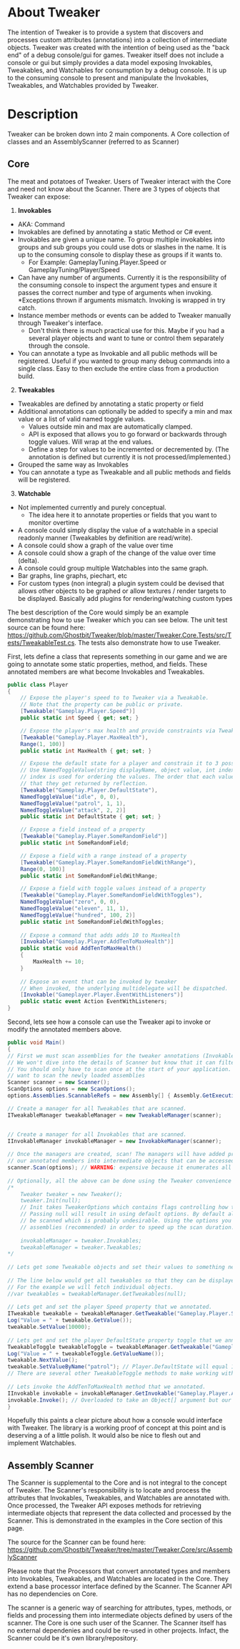 # About Tweaker
The intention of Tweaker is to provide a system that discovers and processes custom attributes (annotations) into a collection of intermediate objects. Tweaker was created with the intention of being used as the "back end" of a debug console/gui for games. Tweaker itself does not include a console or gui but simply provides a data model exposing Invokables, Tweakables, and Watchables for consumption by a debug console. It is up to the consuming console to present and manipulate the Invokables, Tweakables, and Watchables provided by Tweaker.

# Description
Tweaker can be broken down into 2 main components. A Core collection of classes and an AssemblyScanner (referred to as Scanner)

## Core
The meat and potatoes of Tweaker. Users of Tweaker interact with the Core and need not know about the Scanner.
There are 3 types of objects that Tweaker can expose:

1. **Invokables**
  * AKA: Command
  * Invokables are defined by annotating a static Method or C# event.
  * Invokables are given a unique name. To group multiple invokables into groups and sub groups you could use dots or slashes in the name. It is up to the consuming console to display these as groups if it wants to.
    * For Example: GameplayTuning.Player.Speed or GameplayTuning/Player/Speed 
  * Can have any number of arguments. Currently it is the responsibility of the consuming console to inspect the argument types and ensure it passes the correct number and type of arguments when invoking.
    *Exceptions thrown if arguments mismatch. Invoking is wrapped in try catch.
  * Instance member methods or events can be added to Tweaker manually through Tweaker's interface.
    * Don't think there is much practical use for this. Maybe if you had a several player objects and want to tune or control them separately through the console.
  * You can annotate a type as Invokable and all public methods will be registered. Useful if you wanted to group many debug commands into a single class. Easy to then exclude the entire class from a production build.
2. **Tweakables**
  * Tweakables are defined by annotating a static property or field
  * Additional annotations can optionally be added to specify a min and max value or a list of valid named toggle values.
    * Values outside min and max are automatically clamped.
    * API is exposed that allows you to go forward or backwards through toggle values. Will wrap at the end values.
    * Define a step for values to be incremented or decremented by. (The annotation is defined but currently it is not processed/implemented.)
  * Grouped the same way as Invokables
  * You can annotate a type as Tweakable and all public methods and fields will be registered.
3. **Watchable**
  * Not implemented currently and purely conceptual.
    * The idea here it to annotate properties or fields that you want to monitor overtime
  * A console could simply display the value of a watchable in a special readonly manner (Tweakables by definition are read/write).
  * A console could show a graph of the value over time
  * A console could show a graph of the change of the value over time (delta).
  * A console could group multiple Watchables into the same graph.
  * Bar graphs, line graphs, piechart, etc
  * For custom types (non integral) a plugin system could be devised that allows other objects to be graphed or allow textures / render targets to be displayed. Basically add plugins for rendering/watching custom types

The best description of the Core would simply be an example demonstrating how to use Tweaker which you can see below. The unit test source can be found here: https://github.com/Ghostbit/Tweaker/blob/master/Tweaker.Core.Tests/src/Tests/TweakableTest.cs. The tests also demonstrate how to use Tweaker.

First, lets define a class that represents something in our game and we are going to annotate some static properties, method, and fields. These annotated members are what become Invokables and Tweakables.

```C#
public class Player
{
	// Expose the player's speed to to Tweaker via a Tweakable.
	// Note that the property can be public or private.
    [Tweakable("Gameplay.Player.Speed")]
    public static int Speed { get; set; }

	// Expose the player's max health and provide constraints via TweakableAttributes.Range attribute.
    [Tweakable("Gameplay.Player.MaxHealth"), 
	Range(1, 100)]
    public static int MaxHealth { get; set; }

	// Expose the default state for a player and constrain it to 3 possible states: idle, patrol, attack
	// Use NamedToggleValue(string displayName, object value, int index) to define the possible states.
	// index is used for ordering the values. The order that each value is declared in may not match the order
	// that they get returned by reflection.
    [Tweakable("Gameplay.Player.DefaultState"),
    NamedToggleValue("idle", 0, 0),
    NamedToggleValue("patrol", 1, 1),
    NamedToggleValue("attack", 2, 2)]
    public static int DefaultState { get; set; }

	// Expose a field instead of a property
    [Tweakable("Gameplay.Player.SomeRandomField")]
    public static int SomeRandomField;

	// Expose a field with a range instead of a property
    [Tweakable("Gameplay.Player.SomeRandomFieldWithRange"),
	Range(0, 100)]
    public static int SomeRandomFieldWithRange;

	// Expose a field with toggle values instead of a property
    [Tweakable("Gameplay.Player.SomeRandomFieldWithToggles"),
    NamedToggleValue("zero", 0, 0),
    NamedToggleValue("eleven", 11, 1),
    NamedToggleValue("hundred", 100, 2)]
    public static int SomeRandomFieldWithToggles;
 
	// Expose a command that adds adds 10 to MaxHealth
	[Invokable("Gameplay.Player.AddTenToMaxHealth")]
	public static void AddTenToMaxHealth()
	{
		MaxHealth += 10;
	}
 
	// Expose an event that can be invoked by tweaker
	// When invoked, the underlying multidelegate will be dispatched.
	[Invokable("Gameplayer.Player.EventWithListeners")]
	public static event Action EventWithListeners;
}
```
Second, lets see how a console can use the Tweaker api to invoke or modify the annotated members above.
```C#
public void Main()
{
// First we must scan assemblies for the tweaker annotations (Invokable, Tweakables, Watchables)
// We won't dive into the details of Scanner but know that it can filter what assemblies and types you scan.
// You should only have to scan once at the start of your application. If new assemblies are loaded you may
// want to scan the newly loaded assemblies
Scanner scanner = new Scanner();
ScanOptions options = new ScanOptions();
options.Assemblies.ScannableRefs = new Assembly[] { Assembly.GetExecutingAssembly() };

// Create a manager for all Tweakables that are scanned.
ITweakableManager tweakableManager = new TweakableManager(scanner);


// Create a manager for all Invokables that are scanned.
IInvokableManager invokableManager = new InvokabkeManager(scanner);
 
// Once the managers are created, scan! The managers will have added processors to the scanner that will convert
// our annotated members into intermediate objects that can be accessed and manipulated through the managers.
scanner.Scan(options); // WARNING: expensive because it enumerates all types and members allowed by the ScanOptions
 
// Optionally, all the above can be done using the Tweaker convenience class
/*
	Tweaker tweaker = new Tweaker();
	tweaker.Init(null);
	// Init takes TweakerOptions which contains flags controlling how tweaker initializes.
	// Passing null will result in using default options. By default all non "system" assemblies will
	// be scanned which is probably undesirable. Using the options you can limit the scan to specific
	// assemblies (recommended) in order to speed up the scan duration.
 
	invokableManager = tweaker.Invokables;
	tweakableManager = tweaker.Tweakables;
*/
 
// Lets get some Tweakable objects and set their values to something new...
 
// The line below would get all tweakables so that they can be displayed in a console or gui.
// For the example we will fetch individual objects.
//var tweakables = tweakableManager.GetTweakables(null);
 
// Lets get and set the player Speed property that we annotated.
ITweakable tweakable = tweakableManager.GetTweakable("Gameplay.Player.Speed");
Log("Value = " + tweakable.GetValue());
tweakable.SetValue(10000);
 
// Lets get and set the player DefaultState property toggle that we annotated.
TweakableToggle tweakableToggle = tweakableManager.GetTweakable("Gameplay.Player.DefaultState") as TweakableToggle;
Log("Value = " + tweakableToggle.GetValueName());
tweakable.NextValue();
tweakable.SetValueByName("patrol"); // Player.DefaultState will equal 1;
// There are several other TweakableToggle methods to make working with toggles in a console easy.
 
// Lets invoke the AddTenToMaxHealth method that we annotated.
IInvokable invokable = invokableManager.GetInvokable("Gameplay.Player.AddTenToMaxHealth");
invokable.Invoke(); // Overloaded to take an Object[] argument but our invokable takes no arguments.
}
```
Hopefully this paints a clear picture about how a console would interface with Tweaker.
The library is a working proof of concept at this point and is deserving a of a little polish. It would also be nice to flesh out and implement Watchables.

## Assembly Scanner
The Scanner is supplemental to the Core and is not integral to the concept of Tweaker. The Scanner's responsibility is to locate and process the attributes that Invokables, Tweakables, and Watchables are annotated with. Once processed, the Tweaker API exposes methods for retrieving intermediate objects that represent the data collected and processed by the Scanner. This is demonstrated in the examples in the Core section of this page.

The source for the Scanner can be found here: https://github.com/Ghostbit/Tweaker/tree/master/Tweaker.Core/src/AssemblyScanner 

Please note that the Processors that convert annotated types and members into Invokables, Tweakables, and Watchables are located in the Core. They extend a base processor interface defined by the Scanner. The Scanner API has no dependencies on Core.

The scanner is a generic way of searching for attributes, types, methods, or fields and processing them into intermediate objects defined by users of the scanner. The Core is one such user of the Scanner. The Scanner itself has no external dependenies and could be re-used in other projects. Infact, the Scanner could be it's own library/repository.
